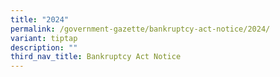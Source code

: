 ```yaml
---
title: "2024"
permalink: /government-gazette/bankruptcy-act-notice/2024/
variant: tiptap
description: ""
third_nav_title: Bankruptcy Act Notice
---
```

